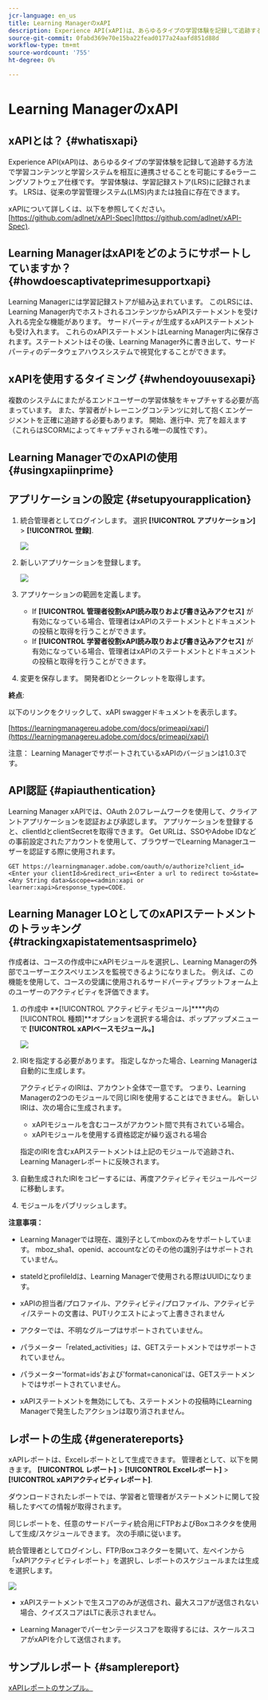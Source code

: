 ```yaml
---
jcr-language: en_us
title: Learning ManagerのxAPI
description: Experience API(xAPI)は、あらゆるタイプの学習体験を記録して追跡する方法で学習コンテンツと学習システムを相互に連携させることを可能にするeラーニングソフトウェア仕様です。
source-git-commit: 0fabd369e70e15ba22fead0177a24aafd851d88d
workflow-type: tm+mt
source-wordcount: '755'
ht-degree: 0%

---
```




# Learning ManagerのxAPI

## xAPIとは？ {#whatisxapi}

Experience API(xAPI)は、あらゆるタイプの学習体験を記録して追跡する方法で学習コンテンツと学習システムを相互に連携させることを可能にするeラーニングソフトウェア仕様です。 学習体験は、学習記録ストア(LRS)に記録されます。 LRSは、従来の学習管理システム(LMS)内または独自に存在できます。

xAPIについて詳しくは、以下を参照してください。  [https://github.com/adlnet/xAPI-Spec](https://github.com/adlnet/xAPI-Spec).

## Learning ManagerはxAPIをどのようにサポートしていますか？ {#howdoescaptivateprimesupportxapi}

Learning Managerには学習記録ストアが組み込まれています。 このLRSには、Learning Manager内でホストされるコンテンツからxAPIステートメントを受け入れる完全な機能があります。 サードパーティが生成するxAPIステートメントも受け入れます。 これらのxAPIステートメントはLearning Manager内に保存されます。ステートメントはその後、Learning Manager外に書き出して、サードパーティのデータウェアハウスシステムで視覚化することができます。

## xAPIを使用するタイミング {#whendoyouusexapi}

複数のシステムにまたがるエンドユーザーの学習体験をキャプチャする必要が高まっています。  また、学習者がトレーニングコンテンツに対して抱くエンゲージメントを正確に追跡する必要もあります。 開始、進行中、完了を超えます（これらはSCORMによってキャプチャされる唯一の属性です）。

## Learning ManagerでのxAPIの使用 {#usingxapiinprime}

## アプリケーションの設定 {#setupyourapplication}

1. 統合管理者としてログインします。 選択 **[!UICONTROL アプリケーション]** > **[!UICONTROL 登録]**.

   ![](assets/appregistration.png)

1. 新しいアプリケーションを登録します。

   ![](assets/appregistration.png)

1. アプリケーションの範囲を定義します。

   * If **[!UICONTROL 管理者役割xAPI読み取りおよび書き込みアクセス]** が有効になっている場合、管理者はxAPIのステートメントとドキュメントの投稿と取得を行うことができます。
   * If **[!UICONTROL 学習者役割xAPI読み取りおよび書き込みアクセス]** が有効になっている場合、管理者はxAPIのステートメントとドキュメントの投稿と取得を行うことができます。

1. 変更を保存します。 開発者IDとシークレットを取得します。

**終点**:

以下のリンクをクリックして、xAPI swaggerドキュメントを表示します。

[https://learningmanagereu.adobe.com/docs/primeapi/xapi/](https://learningmanagereu.adobe.com/docs/primeapi/xapi/)

注意： Learning ManagerでサポートされているxAPIのバージョンは1.0.3です。

## API認証 {#apiauthentication}

Learning Manager xAPIでは、OAuth 2.0フレームワークを使用して、クライアントアプリケーションを認証および承認します。 アプリケーションを登録すると、clientIdとclientSecretを取得できます。 Get URLは、SSOやAdobe IDなどの事前設定されたアカウントを使用して、ブラウザーでLearning Managerユーザーを認証する際に使用されます。

```
GET https://learningmanager.adobe.com/oauth/o/authorize?client_id=<Enter your clientId>&redirect_uri=<Enter a url to redirect to>&state=<Any String data>&scope=<admin:xapi or learner:xapi>&response_type=CODE.
```

## Learning Manager LOとしてのxAPIステートメントのトラッキング {#trackingxapistatementsasprimelo}

作成者は、コースの作成中にxAPIモジュールを選択し、Learning Managerの外部でユーザーエクスペリエンスを監視できるようになりました。 例えば、この機能を使用して、コースの受講に使用されるサードパーティプラットフォーム上のユーザーのアクティビティを評価できます。

1. の作成中 **[!UICONTROL アクティビティモジュール]****内の[!UICONTROL 種類]**オプションを選択する場合は、ポップアップメニューで  **[!UICONTROL xAPIベースモジュール。]**

   ![](assets/xapimodulecreation.png)

1. IRIを指定する必要があります。 指定しなかった場合、Learning Managerは自動的に生成します。

   アクティビティのIRIは、アカウント全体で一意です。 つまり、Learning Managerの2つのモジュールで同じIRIを使用することはできません。 新しいIRIは、次の場合に生成されます。

   * xAPIモジュールを含むコースがアカウント間で共有されている場合。
   * xAPIモジュールを使用する資格認定が繰り返される場合



   指定のIRIを含むxAPIステートメントは上記のモジュールで追跡され、Learning Managerレポートに反映されます。

1. 自動生成されたIRIをコピーするには、再度アクティビティモジュールページに移動します。
1. モジュールをパブリッシュします。

**注意事項：**

* Learning Managerでは現在、識別子としてmboxのみをサポートしています。 mboz_sha1、openid、accountなどのその他の識別子はサポートされていません。

* stateIdとprofileIdは、Learning Managerで使用される際はUUIDになります。
* xAPIの担当者/プロファイル、アクティビティ/プロファイル、アクティビティ/ステートの文書は、PUTリクエストによって上書きされません
* アクターでは、不明なグループはサポートされていません。
* パラメーター「related_activities」は、GETステートメントではサポートされていません。
* パラメーター&#39;format=ids&#39;および&#39;format=canonical&#39;は、GETステートメントではサポートされていません。
* xAPIステートメントを無効にしても、ステートメントの投稿時にLearning Managerで発生したアクションは取り消されません。

## レポートの生成 {#generatereports}

xAPIレポートは、Excelレポートとして生成できます。 管理者として、以下を開きます。 **[!UICONTROL レポート]** > **[!UICONTROL Excelレポート]** > **[!UICONTROL xAPIアクティビティレポート]**.

ダウンロードされたレポートでは、学習者と管理者がステートメントに関して投稿したすべての情報が取得されます。

同じレポートを、任意のサードパーティ統合用にFTPおよびBoxコネクタを使用して生成/スケジュールできます。 次の手順に従います。

統合管理者としてログインし、FTP/Boxコネクターを開いて、左ペインから「xAPIアクティビティレポート」を選択し、レポートのスケジュールまたは生成を選択します。

![](assets/xapischedule.png)

* xAPIステートメントで生スコアのみが送信され、最大スコアが送信されない場合、クイズスコアはLTに表示されません。

* Learning Managerでパーセンテージスコアを取得するには、スケールスコアがxAPIを介して送信されます。

## サンプルレポート {#samplereport}

[xAPIレポートのサンプル。](assets/xapireport8842560559890766717csv.zip)
